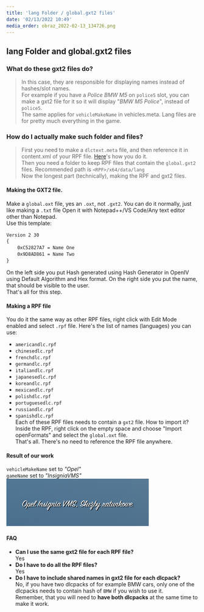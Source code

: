```yaml
---
title: 'lang Folder / global.gxt2 files'
date: '02/13/2022 10:49'
media_order: obraz_2022-02-13_134726.png
---
```


## lang Folder and global.gxt2 files

### What do these gxt2 files do?
> In this case, they are responsible for displaying names instead of hashes/slot names. 
><br> For example if you have a _Police BMW M5_ on `police5` slot, you can make a gxt2 file for it so it will display "_BMW M5 Police_", instead of `police5`.
><br>The same applies for `vehicleMakeName` in vehicles.meta. Lang files are for pretty much everything in the game.

### How do I actually make such folder and files?
> First you need to make a `dlctext.meta` file, and then reference it in content.xml of your RPF file. [Here](http://wafelowski.pl/grav/en/game-setup/lang-folder/dlctext-meta)'s how you do it.
> <br>Then you need a folder to keep RPF files that contain the `global.gxt2` files. Recommended path is `<RPF>/x64/data/lang`
> <br>Now the longest part (technically), making the RPF and gxt2 files.

#### Making the GXT2 file.
Make a `global.oxt` file, yes an `.oxt`, not `.gxt2`. You can do it normally, just like making a `.txt` file Open it with Notepad++/VS Code/Any text editor other than Notepad.
<br>Use this template:
```xml
Version 2 30
{
	0xC52827A7 = Name One
	0x9D8AD861 = Name Two
}
```
On the left side you put Hash generated using Hash Generator in OpenIV using Default Algorithm and Hex format. On the right side you put the name, that should be visible to the user.
<br>That's all for this step.

#### Making a RPF file
You do it the same way as other RPF files, right click with Edit Mode enabled and select `.rpf` file. Here's the list of names (languages) you can use:
* `americandlc.rpf`
* `chinesedlc.rpf`
* `frenchdlc.rpf`
* `germandlc.rpf`
* `italiandlc.rpf`
* `japanesedlc.rpf`
* `koreandlc.rpf`
* `mexicandlc.rpf`
* `polishdlc.rpf`
* `portuguesedlc.rpf`
* `russiandlc.rpf`
* `spanishdlc.rpf`
<br>Each of these RPF files needs to contain a `gxt2` file. How to import it? Inside the RPF, right click on the empty space and choose "Import openFormats" and select the `global.oxt` file.
<br>That's all. There's no need to reference the RPF file anywhere. 

#### Result of our work
`vehicleMakeName` set to _"Opel"_
<br>`gameName` set to _"InsigniaVMS"_
![obraz_2022-02-13_134726](obraz_2022-02-13_134726.png "obraz_2022-02-13_134726")

#### FAQ
- **Can I use the same gxt2 file for each RPF file?** 
<br>Yes
- **Do I have to do all the RPF files?** 
<br>Yes
- **Do I have to include shared names in gxt2 file for each dlcpack?** 
<br>No, if you have two dlcpacks of for example BMW cars, only one of the dlcpacks needs to contain hash of `BMW` if you wish to use it. 
<br>Remember, that you will need to **have both dlcpacks** at the same time to make it work.